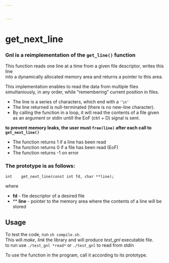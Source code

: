 ```yaml
---


---
```


<h1 id="get_next_line">get_next_line</h1>
<h3 id="gnl-is-a-reimplementation-of-the-get_line-function">Gnl is a reimplementation of the <code>get_line()</code> function</h3>
<p>This function reads one line at a time from a given file descriptor, writes this line<br>
into a dynamically allocated memory area and returns a pointer to this area.</p>
<p>This implementation enables to read the data from multiple files simultaniously, in any order, while “remembering” current position in files.</p>
<ul>
<li>The line is a series of characters, which end with a <code>'\n'</code></li>
<li>The line returned is null-terminated (there is no new-line character).</li>
<li>By calling the function in a loop, it will read the contents of a file given as an argument or stdin untill the EoF (ctrl + D) signal is sent.</li>
</ul>
<p><strong>to prevent memory leaks, the user must <code>free(line)</code> after each call to <code>get_next_line()</code></strong></p>
<ul>
<li>The function returns 1 if a line has been read</li>
<li>The function returns 0 if a file has been read (EoF)</li>
<li>The function returns -1 on error</li>
</ul>
<h3 id="the-prototype-is-as-follows">The prototype is as follows:</h3>
<p><code>int	get_next_line(const int fd, char **line);</code></p>
<p>where</p>
<ul>
<li><strong>fd</strong> - file descriptor of a desired file</li>
<li>** <strong>line</strong> - pointer to the memory area where the contents of a line will be stored</li>
</ul>
<h2 id="usage">Usage</h2>
<p>To test the code, run <code>sh compile.sh</code>.<br>
This will <em>make</em>, <em>link</em> the library and will produce <em>test_gnl</em> executable file.<br>
to run use <code>./test_gnl *read*</code> or <code>./test_gnl</code> to read from stdin</p>
<p>To use the function in the program, call it according to its prototype.</p>


